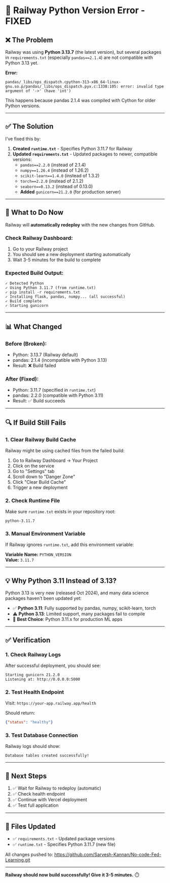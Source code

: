 # 🔧 Railway Python Version Error - FIXED

## ❌ The Problem

Railway was using **Python 3.13.7** (the latest version), but several packages in `requirements.txt` (especially `pandas==2.1.4`) are not compatible with Python 3.13 yet.

**Error:**
```
pandas/_libs/ops_dispatch.cpython-313-x86_64-linux-gnu.so.p/pandas/_libs/ops_dispatch.pyx.c:1338:105: error: invalid type argument of '->' (have 'int')
```

This happens because pandas 2.1.4 was compiled with Cython for older Python versions.

---

## ✅ The Solution

I've fixed this by:

1. **Created `runtime.txt`** - Specifies Python 3.11.7 for Railway
2. **Updated `requirements.txt`** - Updated packages to newer, compatible versions:
   - `pandas==2.2.0` (instead of 2.1.4)
   - `numpy==1.26.4` (instead of 1.26.2)
   - `scikit-learn==1.4.0` (instead of 1.3.2)
   - `torch==2.2.0` (instead of 2.1.2)
   - `seaborn==0.13.2` (instead of 0.13.0)
   - **Added** `gunicorn==21.2.0` (for production server)

---

## 🚀 What to Do Now

Railway will **automatically redeploy** with the new changes from GitHub.

### Check Railway Dashboard:

1. Go to your Railway project
2. You should see a new deployment starting automatically
3. Wait 3-5 minutes for the build to complete

### Expected Build Output:

```
✓ Detected Python
✓ Using Python 3.11.7 (from runtime.txt)
✓ pip install -r requirements.txt
✓ Installing flask, pandas, numpy... (all successful)
✓ Build complete
✓ Starting gunicorn
```

---

## 📊 What Changed

### Before (Broken):
- Python: 3.13.7 (Railway default)
- pandas: 2.1.4 (incompatible with Python 3.13)
- Result: ❌ Build failed

### After (Fixed):
- Python: 3.11.7 (specified in `runtime.txt`)
- pandas: 2.2.0 (compatible with Python 3.11)
- Result: ✅ Build succeeds

---

## 🔍 If Build Still Fails

### 1. Clear Railway Build Cache

Railway might be using cached files from the failed build:

1. Go to Railway Dashboard → Your Project
2. Click on the service
3. Go to "Settings" tab
4. Scroll down to "Danger Zone"
5. Click "Clear Build Cache"
6. Trigger a new deployment

### 2. Check Runtime File

Make sure `runtime.txt` exists in your repository root:
```
python-3.11.7
```

### 3. Manual Environment Variable

If Railway ignores `runtime.txt`, add this environment variable:

**Variable Name:** `PYTHON_VERSION`  
**Value:** `3.11.7`

---

## 💡 Why Python 3.11 Instead of 3.13?

Python 3.13 is very new (released Oct 2024), and many data science packages haven't been updated yet:

- ✅ **Python 3.11**: Fully supported by pandas, numpy, scikit-learn, torch
- ⚠️ **Python 3.13**: Limited support, many packages fail to compile
- 🎯 **Best Choice**: Python 3.11.x for production ML apps

---

## ✅ Verification

### 1. Check Railway Logs

After successful deployment, you should see:
```
Starting gunicorn 21.2.0
Listening at: http://0.0.0.0:5000
```

### 2. Test Health Endpoint

Visit: `https://your-app.railway.app/health`

Should return:
```json
{"status": "healthy"}
```

### 3. Test Database Connection

Railway logs should show:
```
Database tables created successfully!
```

---

## 🎯 Next Steps

1. ✅ Wait for Railway to redeploy (automatic)
2. ✅ Check health endpoint
3. ✅ Continue with Vercel deployment
4. ✅ Test full application

---

## 📝 Files Updated

- ✅ `requirements.txt` - Updated package versions
- ✅ `runtime.txt` - Specifies Python 3.11.7 (new file)

All changes pushed to: https://github.com/Sarvesh-Kannan/No-code-Fed-Learning.git

---

**Railway should now build successfully! Give it 3-5 minutes.** ⏱️


